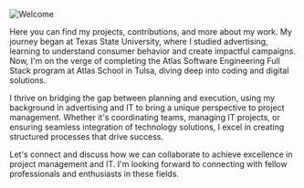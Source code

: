 ![Welcome](https://capsule-render.vercel.app/api?type=venom&height=300&color=gradient&text=Learning%20Is%20Fundimental&fontColor=FFFFFF)

Here you can find my projects, contributions, and more about my work. My journey began at Texas State University, where I studied advertising, learning to understand consumer behavior and create impactful campaigns. Now, I'm on the verge of completing the Atlas Software Engineering Full Stack program at Atlas School in Tulsa, diving deep into coding and digital solutions.

I thrive on bridging the gap between planning and execution, using my background in advertising and IT to bring a unique perspective to project management. Whether it's coordinating teams, managing IT projects, or ensuring seamless integration of technology solutions, I excel in creating structured processes that drive success.

Let's connect and discuss how we can collaborate to achieve excellence in project management and IT. I'm looking forward to connecting with fellow professionals and enthusiasts in these fields.
